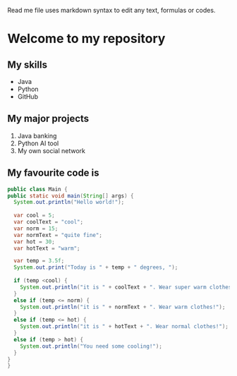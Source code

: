 Read me file uses markdown syntax to edit any text, formulas or codes.

# Welcome to my repository
## My skills
- Java
- Python
- GitHub
## My major projects
1. Java banking
2. Python AI tool
3. My own social network

## My favourite code is
```java
public class Main {
public static void main(String[] args) {    
  System.out.println("Hello world!");
 
  var cool = 5;
  var coolText = "cool";
  var norm = 15;
  var normText = "quite fine";
  var hot = 30;
  var hotText = "warm";

  var temp = 3.5f;
  System.out.print("Today is " + temp + " degrees, ");	
  
  if (temp <cool) {
    System.out.println("it is " + coolText + ". Wear super warm clothes!");
  }
  else if (temp <= norm) {
    System.out.println("it is " + normText + ". Wear warm clothes!");
  }
  else if (temp <= hot) {
    System.out.println("it is " + hotText + ". Wear normal clothes!");
  }
  else if (temp > hot) {
    System.out.println("You need some cooling!");
  }    
}
}
```
